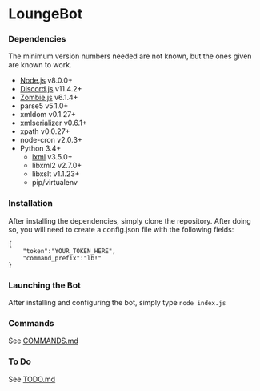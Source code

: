 # LoungeBot
### Dependencies
The minimum version numbers needed are not known, but the ones given are known to work.
- [Node.js](https://nodejs.org/) v8.0.0+
- [Discord.js](https://discord.js.org/) v11.4.2+
- [Zombie.js](http://zombie.js.org/) v6.1.4+
- parse5 v5.1.0+
- xmldom v0.1.27+
- xmlserializer v0.6.1+
- xpath v0.0.27+
- node-cron v2.0.3+
- Python 3.4+
  - [lxml](https://lxml.de/) v3.5.0+
  - libxml2 v2.7.0+
  - libxslt v1.1.23+
  - pip/virtualenv

### Installation
After installing the dependencies, simply clone the repository. After doing so, you will need to create a config.json file with the following fields:
```
{
    "token":"YOUR_TOKEN_HERE",
    "command_prefix":"lb!"
}
```
### Launching the Bot
After installing and configuring the bot, simply type `node index.js`
### Commands
See [COMMANDS.md](COMMANDS.md)
### To Do
See [TODO.md](TODO.md)
